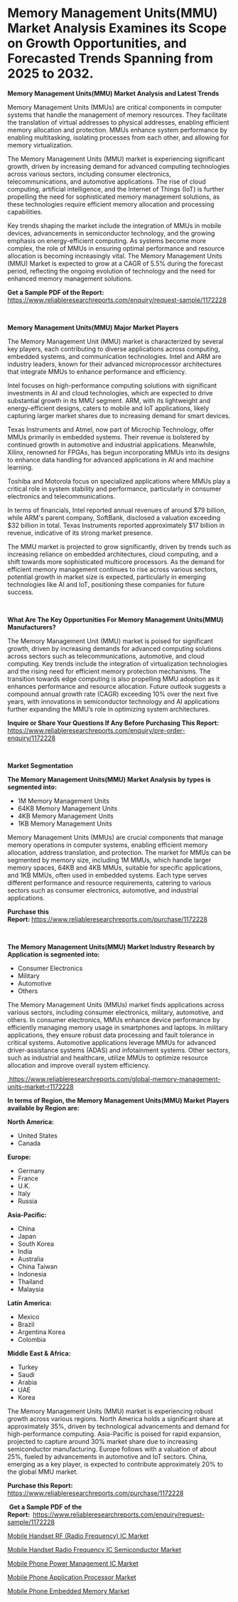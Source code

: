 <p><h1>Memory Management Units(MMU) Market Analysis Examines its Scope on Growth Opportunities, and Forecasted Trends Spanning from 2025 to 2032.</h1></p><p><strong>Memory Management Units(MMU) Market Analysis and Latest Trends</strong></p>
<p><p>Memory Management Units (MMUs) are critical components in computer systems that handle the management of memory resources. They facilitate the translation of virtual addresses to physical addresses, enabling efficient memory allocation and protection. MMUs enhance system performance by enabling multitasking, isolating processes from each other, and allowing for memory virtualization. </p><p>The Memory Management Units (MMU) market is experiencing significant growth, driven by increasing demand for advanced computing technologies across various sectors, including consumer electronics, telecommunications, and automotive applications. The rise of cloud computing, artificial intelligence, and the Internet of Things (IoT) is further propelling the need for sophisticated memory management solutions, as these technologies require efficient memory allocation and processing capabilities. </p><p>Key trends shaping the market include the integration of MMUs in mobile devices, advancements in semiconductor technology, and the growing emphasis on energy-efficient computing. As systems become more complex, the role of MMUs in ensuring optimal performance and resource allocation is becoming increasingly vital. The Memory Management Units (MMU) Market is expected to grow at a CAGR of 5.5% during the forecast period, reflecting the ongoing evolution of technology and the need for enhanced memory management solutions.</p></p>
<p><strong>Get a Sample PDF of the Report:&nbsp;</strong> <a href="https://www.reliableresearchreports.com/enquiry/request-sample/1172228?utm_campaign=83&utm_medium=2&utm_source=Github&utm_content=ia&utm_term=06042025&utm_id=memory-management-unitsmmu">https://www.reliableresearchreports.com/enquiry/request-sample/1172228</a></p>
<p>&nbsp;</p>
<p><strong>Memory Management Units(MMU) Major Market Players</strong></p>
<p><p>The Memory Management Unit (MMU) market is characterized by several key players, each contributing to diverse applications across computing, embedded systems, and communication technologies. Intel and ARM are industry leaders, known for their advanced microprocessor architectures that integrate MMUs to enhance performance and efficiency. </p><p>Intel focuses on high-performance computing solutions with significant investments in AI and cloud technologies, which are expected to drive substantial growth in its MMU segment. ARM, with its lightweight and energy-efficient designs, caters to mobile and IoT applications, likely capturing larger market shares due to increasing demand for smart devices.</p><p>Texas Instruments and Atmel, now part of Microchip Technology, offer MMUs primarily in embedded systems. Their revenue is bolstered by continued growth in automotive and industrial applications. Meanwhile, Xilinx, renowned for FPGAs, has begun incorporating MMUs into its designs to enhance data handling for advanced applications in AI and machine learning.</p><p>Toshiba and Motorola focus on specialized applications where MMUs play a critical role in system stability and performance, particularly in consumer electronics and telecommunications.</p><p>In terms of financials, Intel reported annual revenues of around $79 billion, while ARM's parent company, SoftBank, disclosed a valuation exceeding $32 billion in total. Texas Instruments reported approximately $17 billion in revenue, indicative of its strong market presence.</p><p>The MMU market is projected to grow significantly, driven by trends such as increasing reliance on embedded architectures, cloud computing, and a shift towards more sophisticated multicore processors. As the demand for efficient memory management continues to rise across various sectors, potential growth in market size is expected, particularly in emerging technologies like AI and IoT, positioning these companies for future success.</p></p>
<p>&nbsp;</p>
<p><strong>What Are The Key Opportunities For Memory Management Units(MMU) Manufacturers?</strong></p>
<p><p>The Memory Management Unit (MMU) market is poised for significant growth, driven by increasing demands for advanced computing solutions across sectors such as telecommunications, automotive, and cloud computing. Key trends include the integration of virtualization technologies and the rising need for efficient memory protection mechanisms. The transition towards edge computing is also propelling MMU adoption as it enhances performance and resource allocation. Future outlook suggests a compound annual growth rate (CAGR) exceeding 10% over the next five years, with innovations in semiconductor technology and AI applications further expanding the MMU’s role in optimizing system architectures.</p></p>
<p><strong>Inquire or Share Your Questions If Any Before Purchasing This Report:</strong> <a href="https://www.reliableresearchreports.com/enquiry/pre-order-enquiry/1172228?utm_campaign=83&utm_medium=2&utm_source=Github&utm_content=ia&utm_term=06042025&utm_id=memory-management-unitsmmu">https://www.reliableresearchreports.com/enquiry/pre-order-enquiry/1172228</a></p>
<p>&nbsp;</p>
<p><strong>Market Segmentation</strong></p>
<p><strong>The Memory Management Units(MMU) Market Analysis by types is segmented into:</strong></p>
<p><ul><li>1M Memory Management Units</li><li>64KB Memory Management Units</li><li>4KB Memory Management Units</li><li>1KB Memory Management Units</li></ul></p>
<p><p>Memory Management Units (MMUs) are crucial components that manage memory operations in computer systems, enabling efficient memory allocation, address translation, and protection. The market for MMUs can be segmented by memory size, including 1M MMUs, which handle larger memory spaces, 64KB and 4KB MMUs, suitable for specific applications, and 1KB MMUs, often used in embedded systems. Each type serves different performance and resource requirements, catering to various sectors such as consumer electronics, automotive, and industrial applications.</p></p>
<p><strong>Purchase this Report:&nbsp;</strong><a href="https://www.reliableresearchreports.com/purchase/1172228?utm_campaign=83&utm_medium=2&utm_source=Github&utm_content=ia&utm_term=06042025&utm_id=memory-management-unitsmmu">https://www.reliableresearchreports.com/purchase/1172228</a></p>
<p>&nbsp;</p>
<p><strong>The Memory Management Units(MMU) Market Industry Research by Application is segmented into:</strong></p>
<p><ul><li>Consumer Electronics</li><li>Military</li><li>Automotive</li><li>Others</li></ul></p>
<p><p>The Memory Management Units (MMUs) market finds applications across various sectors, including consumer electronics, military, automotive, and others. In consumer electronics, MMUs enhance device performance by efficiently managing memory usage in smartphones and laptops. In military applications, they ensure robust data processing and fault tolerance in critical systems. Automotive applications leverage MMUs for advanced driver-assistance systems (ADAS) and infotainment systems. Other sectors, such as industrial and healthcare, utilize MMUs to optimize resource allocation and improve overall system efficiency.</p></p>
<p><a href="https://www.reliableresearchreports.com/global-memory-management-units-market-r1172228?utm_campaign=83&utm_medium=2&utm_source=Github&utm_content=ia&utm_term=06042025&utm_id=memory-management-unitsmmu">&nbsp;https://www.reliableresearchreports.com/global-memory-management-units-market-r1172228</a></p>
<p><strong>In terms of Region, the Memory Management Units(MMU) Market Players available by Region are:</strong></p>
<p>
    <p> <strong> North America: </strong>
        <ul>
            <li>United States</li>
            <li>Canada</li>
        </ul>
        </p> 
    <p> <strong> Europe: </strong>
        <ul>
            <li>Germany</li>
            <li>France</li>
            <li>U.K.</li>
            <li>Italy</li>
            <li>Russia</li>
        </ul>
        </p> 
    <p> <strong> Asia-Pacific: </strong>
        <ul>
            <li>China</li>
            <li>Japan</li>
            <li>South Korea</li>
            <li>India</li>
            <li>Australia</li>
            <li>China Taiwan</li>
            <li>Indonesia</li>
            <li>Thailand</li>
            <li>Malaysia</li>
        </ul>
        </p> 
    <p> <strong> Latin America: </strong>
        <ul>
            <li>Mexico</li>
            <li>Brazil</li>
            <li>Argentina Korea</li>
            <li>Colombia</li>
        </ul>
        </p> 
    <p> <strong> Middle East & Africa: </strong>
        <ul>
            <li>Turkey</li>
            <li>Saudi</li>
            <li>Arabia</li>
            <li>UAE</li>
            <li>Korea</li>
        </ul>
    </p>
    </p>
<p><p>The Memory Management Units (MMU) market is experiencing robust growth across various regions. North America holds a significant share at approximately 35%, driven by technological advancements and demand for high-performance computing. Asia-Pacific is poised for rapid expansion, projected to capture around 30% market share due to increasing semiconductor manufacturing. Europe follows with a valuation of about 25%, fueled by advancements in automotive and IoT sectors. China, emerging as a key player, is expected to contribute approximately 20% to the global MMU market.</p></p>
<p><strong>Purchase this Report: </strong><a href="https://www.reliableresearchreports.com/purchase/1172228?utm_campaign=83&utm_medium=2&utm_source=Github&utm_content=ia&utm_term=06042025&utm_id=memory-management-unitsmmu">https://www.reliableresearchreports.com/purchase/1172228</a></p>
<p>&nbsp;<strong>Get a Sample PDF of the Report:&nbsp;&nbsp;</strong><a href="https://www.reliableresearchreports.com/enquiry/request-sample/1172228?utm_campaign=83&utm_medium=2&utm_source=Github&utm_content=ia&utm_term=06042025&utm_id=memory-management-unitsmmu">https://www.reliableresearchreports.com/enquiry/request-sample/1172228</a></p>
<p><strong></strong></p>
<p><p><a href="https://github.com/nontoengolo/Market-Research-Report-List-1/blob/main/mobile-handset-rf-radio-frequency-ic-market.md?utm_campaign=83&utm_medium=2&utm_source=Github&utm_content=ia&utm_term=06042025&utm_id=memory-management-unitsmmu">Mobile Handset RF (Radio Frequency) IC Market</a></p><p><a href="https://github.com/shefikagbons/Market-Research-Report-List-1/blob/main/mobile-handset-radio-frequency-ic-semiconductor-market.md?utm_campaign=83&utm_medium=2&utm_source=Github&utm_content=ia&utm_term=06042025&utm_id=memory-management-unitsmmu">Mobile Handset Radio Frequency IC Semiconductor Market</a></p><p><a href="https://github.com/ceneabiruk11/Market-Research-Report-List-1/blob/main/mobile-phone-power-management-ic-market.md?utm_campaign=83&utm_medium=2&utm_source=Github&utm_content=ia&utm_term=06042025&utm_id=memory-management-unitsmmu">Mobile Phone Power Management IC Market</a></p><p><a href="https://github.com/pomasifilo/Market-Research-Report-List-1/blob/main/mobile-phone-application-processor-market.md?utm_campaign=83&utm_medium=2&utm_source=Github&utm_content=ia&utm_term=06042025&utm_id=memory-management-unitsmmu">Mobile Phone Application Processor Market</a></p><p><a href="https://github.com/avikalitesjj/Market-Research-Report-List-1/blob/main/mobile-phone-embedded-memory-market.md?utm_campaign=83&utm_medium=2&utm_source=Github&utm_content=ia&utm_term=06042025&utm_id=memory-management-unitsmmu">Mobile Phone Embedded Memory Market</a></p></p>